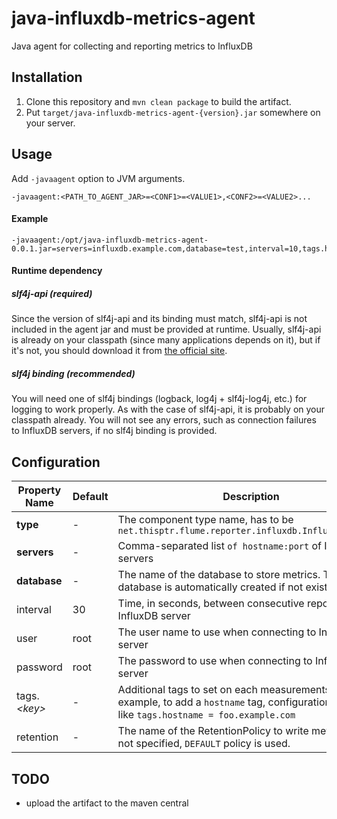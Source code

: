 java-influxdb-metrics-agent
===========================

Java agent for collecting and reporting metrics to InfluxDB

Installation
------------

1. Clone this repository and `mvn clean package` to build the artifact.
2. Put `target/java-influxdb-metrics-agent-{version}.jar` somewhere on your server.

Usage
-----

Add `-javaagent` option to JVM arguments.

```
-javaagent:<PATH_TO_AGENT_JAR>=<CONF1>=<VALUE1>,<CONF2>=<VALUE2>...
```

#### Example

```
-javaagent:/opt/java-influxdb-metrics-agent-0.0.1.jar=servers=influxdb.example.com,database=test,interval=10,tags.host=`hostname`
```

#### Runtime dependency

##### slf4j-api (required)

Since the version of slf4j-api and its binding must match, slf4j-api is not included in the agent jar and must be provided at runtime. Usually, slf4j-api is already on your classpath (since many applications depends on it), but if it's not, you should download it from [the official site](http://www.slf4j.org/download.html).

##### slf4j binding (recommended)

You will need one of slf4j bindings (logback, log4j + slf4j-log4j, etc.) for logging to work properly. As with the case of slf4j-api, it is probably on your classpath already. You will not see any errors, such as connection failures to InfluxDB servers, if no slf4j binding is provided.


Configuration
-------------

| Property Name | Default | Description |
|---------------|---------|-------------|
| **type** | - | The component type name, has to be `net.thisptr.flume.reporter.influxdb.InfluxDBReporter` |
| **servers** | - | Comma-separated list `of hostname:port` of InfluxDB servers |
| **database** | - | The name of the database to store metrics. The database is automatically created if not exists. |
| interval | 30 | Time, in seconds, between consecutive reporting to InfluxDB server |
| user | root | The user name to use when connecting to InfluxDB server |
| password | root | The password to use when connecting to InfluxDB server |
| tags.*&lt;key&gt;* | - | Additional tags to set on each measurements. For example, to add a `hostname` tag, configuration will look like `tags.hostname = foo.example.com` |
| retention | - | The name of the RetentionPolicy to write metrics to. If not specified, `DEFAULT` policy is used. |

TODO
----

 - upload the artifact to the maven central
